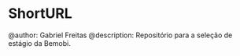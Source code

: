 # ShortURL

@author: Gabriel Freitas
@description: Repositório para a seleção de estágio da Bemobi.

